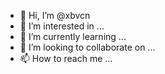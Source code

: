 - 👋 Hi, I’m @xbvcn
- 👀 I’m interested in ...
- 🌱 I’m currently learning ...
- 💞️ I’m looking to collaborate on ...
- 📫 How to reach me ...

<!---
xbvcn/xbvcn is a ✨ special ✨ repository because its `README.md` (this file) appears on your GitHub profile.
You can click the Preview link to take a look at your changes.
--->

